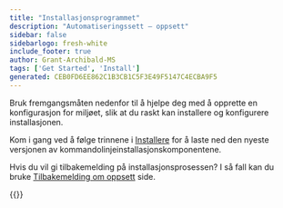 ```yaml
---
title: "Installasjonsprogrammet"
description: "Automatiseringssett – oppsett"
sidebar: false
sidebarlogo: fresh-white
include_footer: true
author: Grant-Archibald-MS
tags: ['Get Started', 'Install']
generated: CEB0FD6EE862C1B3CB1C5F3E49F5147C4ECBA9F5
---
```


Bruk fremgangsmåten nedenfor til å hjelpe deg med å opprette en konfigurasjon for miljøet, slik at du raskt kan installere og konfigurere installasjonen.

Kom i gang ved å følge trinnene i <a href='/get-started/install' target='_blank'>Installere</a> for å laste ned den nyeste versjonen av kommandolinjeinstallasjonskomponentene.

Hvis du vil gi tilbakemelding på installasjonsprosessen? I så fall kan du bruke [Tilbakemelding om oppsett](/nb/get-started/setup-feedback) side.

{{<questions name="/content/nb/get-started/setup.json" completed="Takk for at du fullførte konfigurasjonstrinnene" showNavigationButtons=true locale="nb">}}

